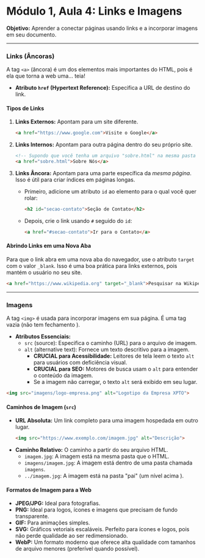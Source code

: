 # Módulo 1, Aula 4: Links e Imagens

**Objetivo:** Aprender a conectar páginas usando links e a incorporar imagens em seu documento.

---

### Links (Âncoras)

A tag `<a>` (âncora) é um dos elementos mais importantes do HTML, pois é ela que torna a web uma... teia!

*   **Atributo `href` (Hypertext Reference):** Especifica a URL de destino do link.

#### Tipos de Links

1.  **Links Externos:** Apontam para um site diferente.
    ```html
    <a href="https://www.google.com">Visite o Google</a>
    ```

2.  **Links Internos:** Apontam para outra página dentro do seu próprio site.
    ```html
    <!-- Supondo que você tenha um arquivo "sobre.html" na mesma pasta -->
    <a href="sobre.html">Sobre Nós</a>
    ```

3.  **Links Âncora:** Apontam para uma parte específica da *mesma página*. Isso é útil para criar índices em páginas longas.
    *   Primeiro, adicione um atributo `id` ao elemento para o qual você quer rolar:
        ```html
        <h2 id="secao-contato">Seção de Contato</h2>
        ```
    *   Depois, crie o link usando `#` seguido do `id`:
        ```html
        <a href="#secao-contato">Ir para o Contato</a>
        ```

#### Abrindo Links em uma Nova Aba

Para que o link abra em uma nova aba do navegador, use o atributo `target` com o valor `_blank`. Isso é uma boa prática para links externos, pois mantém o usuário no seu site.

```html
<a href="https://www.wikipedia.org" target="_blank">Pesquisar na Wikipédia</a>
```

---

### Imagens

A tag `<img>` é usada para incorporar imagens em sua página. É uma tag vazia (não tem fechamento ).

*   **Atributos Essenciais:**
    *   `src` (source): Especifica o caminho (URL) para o arquivo de imagem.
    *   `alt` (alternative text): Fornece um texto descritivo para a imagem.
        *   **CRUCIAL para Acessibilidade:** Leitores de tela leem o texto `alt` para usuários com deficiência visual.
        *   **CRUCIAL para SEO:** Motores de busca usam o `alt` para entender o conteúdo da imagem.
        *   Se a imagem não carregar, o texto `alt` será exibido em seu lugar.

```html
<img src="imagens/logo-empresa.png" alt="Logotipo da Empresa XPTO">
```

#### Caminhos de Imagem (`src`)

*   **URL Absoluta:** Um link completo para uma imagem hospedada em outro lugar.
    ```html
    <img src="https://www.exemplo.com/imagem.jpg" alt="Descrição">
    ```
*   **Caminho Relativo:** O caminho a partir do seu arquivo HTML.
    *   `imagem.jpg`: A imagem está na mesma pasta que o HTML.
    *   `imagens/imagem.jpg`: A imagem está dentro de uma pasta chamada `imagens`.
    *   `../imagem.jpg`: A imagem está na pasta "pai" (um nível acima ).

#### Formatos de Imagem para a Web

*   **JPEG/JPG:** Ideal para fotografias.
*   **PNG:** Ideal para logos, ícones e imagens que precisam de fundo transparente.
*   **GIF:** Para animações simples.
*   **SVG:** Gráficos vetoriais escaláveis. Perfeito para ícones e logos, pois não perde qualidade ao ser redimensionado.
*   **WebP:** Um formato moderno que oferece alta qualidade com tamanhos de arquivo menores (preferível quando possível).
